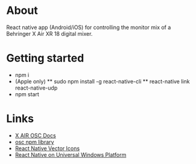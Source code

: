 # About

React native app (Android/iOS) for controlling the monitor mix of a Behringer X Air XR 18 digital mixer.

# Getting started

* npm i
* (Apple only)
** sudo npm install -g react-native-cli
** react-native link react-native-udp
* npm start

# Links

* [X AIR OSC Docs](https://forum.musictri.be/showthread.php?8362-X-AIR-OSC-Documentation-Release)
* [osc npm library](https://www.npmjs.com/package/osc)
* [React Native Vector Icons](https://oblador.github.io/react-native-vector-icons/)
* [React Native on Universal Windows Platform](https://github.com/Microsoft/react-native-windows)